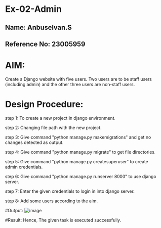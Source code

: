 # Ex-02-Admin
## Name: Anbuselvan.S
## Reference No: 23005959

# AIM:
Create a Django website with five users. Two users are to be staff users (including admin) and the other three users are non-staff users.

# Design Procedure:
step 1:
To create a new project in django environment. 

step 2:
Changing file path with the new project. 

step 3:
Give command "python manage.py makemigrations" and get no changes detected as output.

step 4:
Give command "python manage.py migrate" to get file directories.

step 5:
Give command "python manage.py createsuperuser" to create admin credentials.

step 6:
Give command "python manage.py runserver 8000" to use django server.

step 7:
Enter the given credentials to login in into django server.

step 8:
Add some users according to the aim.

#Output:
![image](https://github.com/anbuselvan1519/ODD2023-WT-Ex-02-Admin/assets/139841744/b207eccf-10ab-4b8d-aa09-ec33f25d9cb1)

#Result: 
Hence, The given task is executed successfully.


